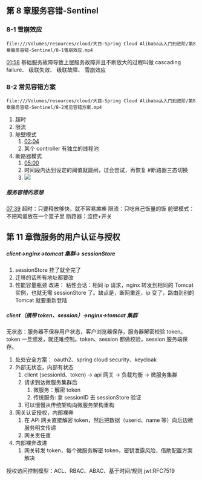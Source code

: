 ## 第 8 章服务容错-Sentinel
### 8-1 雪崩效应
```
file:///Volumes/resources/cloud/大目-Spring Cloud Alibaba从入门到进阶/第8章服务容错-Sentinel/8-1雪崩效应.mp4
```
[01:58](file:///Volumes/resources/cloud/%E5%A4%A7%E7%9B%AE-Spring%20Cloud%20Alibaba%E4%BB%8E%E5%85%A5%E9%97%A8%E5%88%B0%E8%BF%9B%E9%98%B6/%E7%AC%AC8%E7%AB%A0%E6%9C%8D%E5%8A%A1%E5%AE%B9%E9%94%99-Sentinel/8-1%E9%9B%AA%E5%B4%A9%E6%95%88%E5%BA%94.mp4#t=118.660597)
基础服务故障导致上层服务故障并且不断放大的过程叫做
cascading failure、 级联失效、 级联故障、  雪崩效应
### 8-2 常见容错方案
```
file:///Volumes/resources/cloud/大目-Spring Cloud Alibaba从入门到进阶/第8章服务容错-Sentinel/8-2常见容错方案.mp4
```

1. 超时
2. 限流
3. 舱壁模式 
	1. [02:04](file:///Volumes/resources/cloud/%E5%A4%A7%E7%9B%AE-Spring%20Cloud%20Alibaba%E4%BB%8E%E5%85%A5%E9%97%A8%E5%88%B0%E8%BF%9B%E9%98%B6/%E7%AC%AC8%E7%AB%A0%E6%9C%8D%E5%8A%A1%E5%AE%B9%E9%94%99-Sentinel/8-2%E5%B8%B8%E8%A7%81%E5%AE%B9%E9%94%99%E6%96%B9%E6%A1%88.mp4#t=124.203727)
	2. 某个 controller 有独立的线程池
4. 断路器模式
	1. [05:00](file:///Volumes/resources/cloud/%E5%A4%A7%E7%9B%AE-Spring%20Cloud%20Alibaba%E4%BB%8E%E5%85%A5%E9%97%A8%E5%88%B0%E8%BF%9B%E9%98%B6/%E7%AC%AC8%E7%AB%A0%E6%9C%8D%E5%8A%A1%E5%AE%B9%E9%94%99-Sentinel/8-2%E5%B8%B8%E8%A7%81%E5%AE%B9%E9%94%99%E6%96%B9%E6%A1%88.mp4#t=300.467706)
	2. 时间段内达到设定的阈值就跳闸，过会尝试，再恢复 #断路器三态切换
	3. ![](Pasted%20image%2020221023204306.png)

##### 服务容错的思想
[07:39](file:///Volumes/resources/cloud/%E5%A4%A7%E7%9B%AE-Spring%20Cloud%20Alibaba%E4%BB%8E%E5%85%A5%E9%97%A8%E5%88%B0%E8%BF%9B%E9%98%B6/%E7%AC%AC8%E7%AB%A0%E6%9C%8D%E5%8A%A1%E5%AE%B9%E9%94%99-Sentinel/8-2%E5%B8%B8%E8%A7%81%E5%AE%B9%E9%94%99%E6%96%B9%E6%A1%88.mp4#t=459.228955)
超时：只要释放够快，就不容易瘫痪
限流：只吃自己饭量的饭
舱壁模式：不把鸡蛋放在一个篮子里
断路器：监控+开关

## 第 11 章微服务的用户认证与授权
##### client->nginx->tomcat 集群-> sessionStore
1. sessionStore 挂了就全完了
2. 迁移的话所有地址都要改
3. 性能容量瓶颈
改进：
粘性会话：相同 ip 请求，nginx 转发到相同的 Tomcat 实例，也就无需 sessionStore 了。缺点是，断网重连，ip 变了，路由到别的 Tomcat 就要重新登陆


##### client（携带 token、session）->nginx->tomcat 集群
无状态：服务器不保存用户状态，客户浏览器保存，服务器解密校验 token。
token 一旦颁发，就还难控制。token、session 都做校验，session 服务端保存。

1. 处处安全方案： oauth2、spring cloud security、keycloak
2. 外部无状态，内部有状态
	1. client (sessionId、token) -> api 网关 -> 负载均衡 -> 微服务集群
	2. 请求到达微服务集群后
		1. 微服务：解密 token
		2. 传统服务: 拿 sessionID 去 sessionStore 验证
	3. 可以慢慢从传统架构向微服务架构重构
3. 网关认证授权，内部裸奔
	1. 在 API 网关直接解密 token，然后把数据（userid、name 等）向后边微服务明文传递
	2. 网关责任重
4. 内部裸奔改进
	1. 网关转发 token，每个微服务解密 token，密钥泄露风险，借助配置方案解决

授权访问控制模型：ACL、RBAC、ABAC、基于时间/规则
jwt:RFC7519
